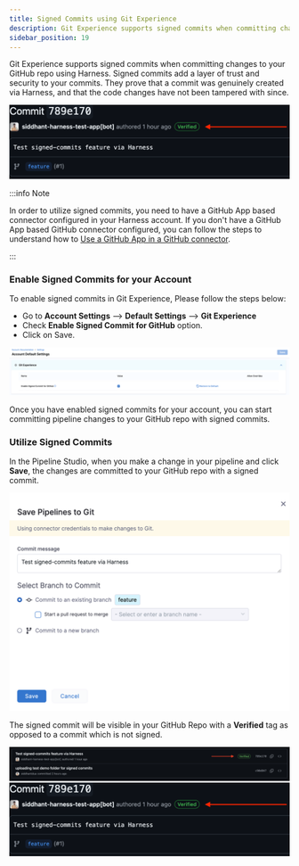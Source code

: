 ```yaml
---
title: Signed Commits using Git Experience
description: Git Experience supports signed commits when committing changes to your GitHub repo using Harness.
sidebar_position: 19
---
```


Git Experience supports signed commits when committing changes to your GitHub repo using Harness.
Signed commits add a layer of trust and security to your commits. They prove that a commit was genuinely created via Harness, and that the code changes have not been tampered with since.

![](./static/signed-commits-harness.png)

:::info Note

In order to utilize signed commits, you need to have a GitHub App based connector configured in your Harness account. If you don't have a GitHub App based GitHub connector configured, you can follow the steps to understand how to [Use a GitHub App in a GitHub connector](/docs/platform/connectors/code-repositories/git-hub-app-support/).

:::

### Enable Signed Commits for your Account

To enable signed commits in Git Experience, Please follow the steps below:  

- Go to **Account Settings** --> **Default Settings** --> **Git Experience** 
- Check **Enable Signed Commit for GitHub** option.
- Click on Save.

![](./static/signed-commits-enable.png)

Once you have enabled signed commits for your account, you can start committing pipeline changes to your GitHub repo with signed commits.

### Utilize Signed Commits 



In the Pipeline Studio, when you make a change in your pipeline and click **Save**, the changes are committed to your GitHub repo with a signed commit.

![](./static/signed-commits-save.png)

The signed commit will be visible in your GitHub Repo with a **Verified** tag as opposed to a commit which is not signed. 

![](./static/signed-commits-test.png)
![](./static/signed-commits-harness.png)



